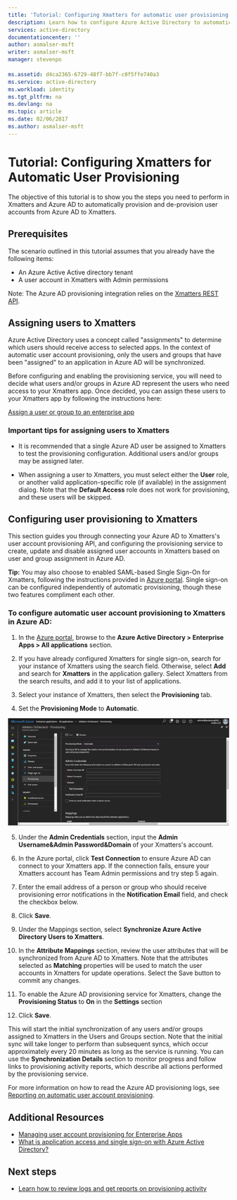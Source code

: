 ```yaml
---
title: 'Tutorial: Configuring Xmatters for automatic user provisioning with Azure Active Directory | Microsoft Docs'
description: Learn how to configure Azure Active Directory to automatically provision and de-provision user accounts to Xmatters.
services: active-directory
documentationcenter: ''
author: asmalser-msft
writer: asmalser-msft
manager: stevenpo

ms.assetid: d4ca2365-6729-48f7-bb7f-c0f5ffe740a3
ms.service: active-directory
ms.workload: identity
ms.tgt_pltfrm: na
ms.devlang: na
ms.topic: article
ms.date: 02/06/2017
ms.author: asmalser-msft
---
```


# Tutorial: Configuring Xmatters for Automatic User Provisioning


The objective of this tutorial is to show you the steps you need to perform in Xmatters and Azure AD to automatically provision and de-provision user accounts from Azure AD to Xmatters. 

## Prerequisites

The scenario outlined in this tutorial assumes that you already have the following items:

*   An Azure Active Active directory tenant
*   A user account in Xmatters with Admin permissions 

Note: The Azure AD provisioning integration relies on the [Xmatters REST API](https://help.xmatters.com/xmAPI/#xmatters-rest-api).

## Assigning users to Xmatters

Azure Active Directory uses a concept called "assignments" to determine which users should receive access to selected apps. In the context of automatic user account provisioning, only the users and groups that have been "assigned" to an application in Azure AD will be synchronized. 

Before configuring and enabling the provisioning service, you will need to decide what users and/or groups in Azure AD represent the users who need access to your Xmatters app. Once decided, you can assign these users to your Xmatters app by following the instructions here:

[Assign a user or group to an enterprise app](active-directory-coreapps-assign-user-azure-portal.md)

### Important tips for assigning users to Xmatters

*	It is recommended that a single Azure AD user be assigned to Xmatters to test the provisioning configuration. Additional users and/or groups may be assigned later.

*	When assigning a user to Xmatters, you must select either the **User** role, or another valid application-specific role (if available) in the assignment dialog. Note that the **Default Access** role does not work for provisioning, and these users will be skipped.


## Configuring user provisioning to Xmatters 

This section guides you through connecting your Azure AD to Xmatters's user account provisioning API, and configuring the provisioning service to create, update and disable assigned user accounts in Xmatters based on user and group assignment in Azure AD.

**Tip:** You may also choose to enabled SAML-based Single Sign-On for Xmatters, following the instructions provided in [Azure portal](https://portal.azure.com). Single sign-on can be configured independently of automatic provisioning, though these two features compliment each other.


### To configure automatic user account provisioning to Xmatters in Azure AD:


1)	In the [Azure portal](https://portal.azure.com), browse to the **Azure Active Directory > Enterprise Apps > All applications**  section.

2) If you have already configured Xmatters for single sign-on, search for your instance of Xmatters using the search field. Otherwise, select **Add** and search for **Xmatters** in the application gallery. Select Xmatters from the search results, and add it to your list of applications.

3)	Select your instance of Xmatters, then select the **Provisioning** tab.

4)	Set the **Provisioning Mode** to **Automatic**.

![Xmatters Provisioning](./media/active-directory-saas-xmatters-provisioning-tutorial/Xmatters1.png)

5)	Under the **Admin Credentials** section, input the **Admin Username&Admin Password&Domain** of your Xmatters's account. 

6) In the Azure portal, click **Test Connection** to ensure Azure AD can connect to your Xmatters app. If the connection fails, ensure your Xmatters account has Team Admin permissions and try step 5 again.

7) Enter the email address of a person or group who should receive provisioning error notifications in the **Notification Email** field, and check the checkbox below.

8) Click **Save**. 

9) Under the Mappings section, select **Synchronize Azure Active Directory Users to Xmatters**.

10) In the **Attribute Mappings** section, review the user attributes that will be synchronized from Azure AD to Xmatters. Note that the attributes selected as **Matching** properties will be used to match the user accounts in Xmatters for update operations. Select the Save button to commit any changes.

11) To enable the Azure AD provisioning service for Xmatters, change the **Provisioning Status** to **On** in the **Settings** section

12) Click **Save**. 

This will start the initial synchronization of any users and/or groups assigned to Xmatters in the Users and Groups section. Note that the initial sync will take longer to perform than subsequent syncs, which occur approximately every 20 minutes as long as the service is running. You can use the **Synchronization Details** section to monitor progress and follow links to provisioning activity reports, which describe all actions performed by the provisioning service.

For more information on how to read the Azure AD provisioning logs, see [Reporting on automatic user account provisioning](https://docs.microsoft.com/en-us/azure/active-directory/active-directory-saas-provisioning-reporting).


## Additional Resources

* [Managing user account provisioning for Enterprise Apps](active-directory-enterprise-apps-manage-provisioning.md)
* [What is application access and single sign-on with Azure Active Directory?](active-directory-appssoaccess-whatis.md)

## Next steps

* [Learn how to review logs and get reports on provisioning activity](active-directory-saas-provisioning-reporting.md)
